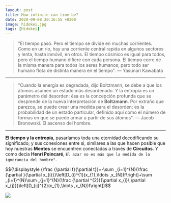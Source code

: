 ```yaml
---
layout: post
title: How infinite can time be?
date: 2020-09-08 20:16:55 +0300
image: hidokei.jpg
tags: [Hidokei]
---
```


> "El tiempo pasó. Pero el tiempo se divide en muchas corrientes. Como en un rio, hay una corriente central rapida en algunos sectores y lenta, hasta inmóvil, en otros. El tiempo cósmico es igual para todos, pero el tiempo humano difiere con cada persona. El tiempo corre de la misma manera para todos los seres humanos; pero todo ser humano flota de distinta manera en el tiempo". — Yasunari Kawabata

***

> "Cuando la energía es degradada, dijo Boltzmann, se debe a que los átomos asumen un estado más desordenado. Y la entropía es un parámetro del desorden: ésa es la concepción profunda que se desprende de la nueva interpretación de __Boltzmann__. Por extraño que parezca, se puede crear una medida para el desorden; es la probabilidad de un estado particular, definido aquí como el número de formas en que se puede armar a partir de sus átomos". — Jacob Bronowski. El ascenso del hombre.

***

__El tiempo y la entropía__, pasaríamos toda una eternidad decodificando su significado; y sus conexiones entre si, similares a las que hacen posible que hoy nuestras __Mentes__ se encuentren conectadas a través de __Circuitos__. Y como decia __Henri Poincaré__, ```El azar no es más que la medida de la ignorancia del hombre"```.


<p>
$${\displaystyle {\frac {\partial f}{\partial t}}=-\sum _{i=1}^{N}{\frac {\partial }{\partial x_{i}}}\left[D_{i}^{1}(x_{1},\ldots ,x_{N})f\right]+\sum _{i=1}^{N}\sum _{j=1}^{N}{\frac {\partial ^{2}}{\partial x_{i}\,\partial x_{j}}}\left[D_{ij}^{2}(x_{1},\ldots ,x_{N})f\right]}$$
</p>

![](/{{site.img}}/posts/hidokei/clock.jpg)
